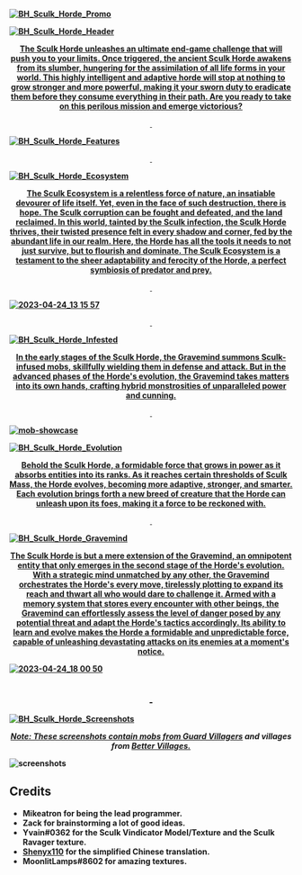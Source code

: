 <p><span style="font-size: 36px;"><a title="https://bisecthosting.com/mikeatron" href="https://bisecthosting.com/mikeatron" target="_blank" rel="noopener noreferrer"><span style="font-family: 'andale mono', monospace;"><strong>
  
![BH_Sculk_Horde_Promo](https://github.com/TeamPeril/Sculk-Horde/assets/70152741/9f5a9414-5339-4baf-9b2d-f52b953b5123)
  
![BH_Sculk_Horde_Header](https://github.com/TeamPeril/Sculk-Horde/assets/70152741/f4292d5e-ea9e-4d2d-856a-e732d4b6c530)



<p style="text-align: center;">The Sculk Horde unleashes an ultimate end-game challenge that will push you to your limits. Once triggered, the ancient Sculk Horde awakens from its slumber, hungering for the assimilation of all life forms in your world. This highly intelligent and adaptive horde will stop at nothing to grow stronger and more powerful, making it your sworn duty to eradicate them before they consume everything in their path. Are you ready to take on this perilous mission and emerge victorious?</p>
<p style="text-align: center;">&nbsp;</p>

![BH_Sculk_Horde_Features](https://github.com/TeamPeril/Sculk-Horde/assets/70152741/043064c8-9f12-4e8e-8c3d-ebd5071e1359)

<p style="text-align: center;">&nbsp;</p>

![BH_Sculk_Horde_Ecosystem](https://github.com/TeamPeril/Sculk-Horde/assets/70152741/2835e7cb-0778-4ff6-90db-26320cc5eac7)

<p style="text-align: center;">The Sculk Ecosystem is a relentless force of nature, an insatiable devourer of life itself. Yet, even in the face of such destruction, there is hope. The Sculk corruption can be fought and defeated, and the land reclaimed. In this world, tainted by the Sculk infection, the Sculk Horde thrives, their twisted presence felt in every shadow and corner, fed by the abundant life in our realm. Here, the Horde has all the tools it needs to not just survive, but to flourish and dominate. The Sculk Ecosystem is a testament to the sheer adaptability and ferocity of the Horde, a perfect symbiosis of predator and prey.</p>
<p style="text-align: center;">&nbsp;</p>

![2023-04-24_13 15 57](https://github.com/TeamPeril/Sculk-Horde/assets/70152741/1be0a8cf-e4c3-4f5c-b712-96e11f9890c9)

<p style="text-align: center;">&nbsp;</p>

![BH_Sculk_Horde_Infested](https://github.com/TeamPeril/Sculk-Horde/assets/70152741/917adb60-c2fd-42e4-a8af-cd55b389982b)

<p style="text-align: center;">In the early stages of the Sculk Horde, the Gravemind summons Sculk-infused mobs, skillfully wielding them in defense and attack. But in the advanced phases of the Horde's evolution, the Gravemind takes matters into its own hands, crafting hybrid monstrosities of unparalleled power and cunning.</p>

<p style="text-align: center;">&nbsp;</p>

![mob-showcase](https://github.com/TeamPeril/Sculk-Horde/assets/70152741/24392526-f79f-4686-95b3-66bd92d0d7b4)


![BH_Sculk_Horde_Evolution](https://github.com/TeamPeril/Sculk-Horde/assets/70152741/056811e0-e5a0-4a52-9887-b4db1fcaafc6)

<p style="text-align: center;">Behold the Sculk Horde, a formidable force that grows in power as it absorbs entities into its ranks. As it reaches certain thresholds of Sculk Mass, the Horde evolves, becoming more adaptive, stronger, and smarter. Each evolution brings forth a new breed of creature that the Horde can unleash upon its foes, making it a force to be reckoned with.</p>

<p style="text-align: center;">&nbsp;</p>

![BH_Sculk_Horde_Gravemind](https://github.com/TeamPeril/Sculk-Horde/assets/70152741/15414f34-1a43-4cc7-a065-ac08f35d3190)


<p style="text-align: center;">The Sculk Horde is but a mere extension of the Gravemind, an omnipotent entity that only emerges in the second stage of the Horde's evolution. With a strategic mind unmatched by any other, the Gravemind orchestrates the Horde's every move, tirelessly plotting to expand its reach and thwart all who would dare to challenge it. Armed with a memory system that stores every encounter with other beings, the Gravemind can effortlessly assess the level of danger posed by any potential threat and adapt the Horde's tactics accordingly. Its ability to learn and evolve makes the Horde a formidable and unpredictable force, capable of unleashing devastating attacks on its enemies at a moment's notice.</p>

![2023-04-24_18 00 50](https://github.com/TeamPeril/Sculk-Horde/assets/70152741/ec0a0082-d4cc-4626-88e9-3eb0f6791a96)

<h2 style="text-align: center;">&nbsp;</h2>

![BH_Sculk_Horde_Screenshots](https://github.com/TeamPeril/Sculk-Horde/assets/70152741/fdef6770-b6de-4946-9283-f86256c2079c)

<p style="text-align: center;"><em>Note: These screenshots contain mobs from <a title="Guard Villagers" href="https://www.curseforge.com/minecraft/mc-mods/guard-villagers" target="_blank" rel="noopener noreferrer">Guard Villagers</a>&nbsp;and villages from&nbsp;<a href="https://www.curseforge.com/minecraft/mc-mods/better-village-forge" target="_blank" rel="noopener noreferrer">Better Villages.</a></em></p>

![screenshots](https://github.com/TeamPeril/Sculk-Horde/assets/70152741/57bbf137-fcf1-441b-a5f9-5bbced04ab82)

<h2>Credits</h2>
<ul>
<li>Mikeatron for being the lead programmer.</li>
<li>Zack for brainstorming a lot of good ideas.</li>
<li><span class="username-3JLfHz username-3dP0mA">Yvain</span><span class="discriminator-hnHkyt">#0362 for the Sculk Vindicator Model/Texture and the Sculk Ravager texture.</span></li>
<li><span class="discriminator-hnHkyt"><a href="https://github.com/shenyx110">Shenyx110</a>&nbsp;for the simplified Chinese translation.</span></li>
<li><span class="discriminator-hnHkyt"><span class="username-3JLfHz discriminator-hnHkyt">MoonlitLamps</span>#8602 for amazing textures.</span></li>
</ul>
